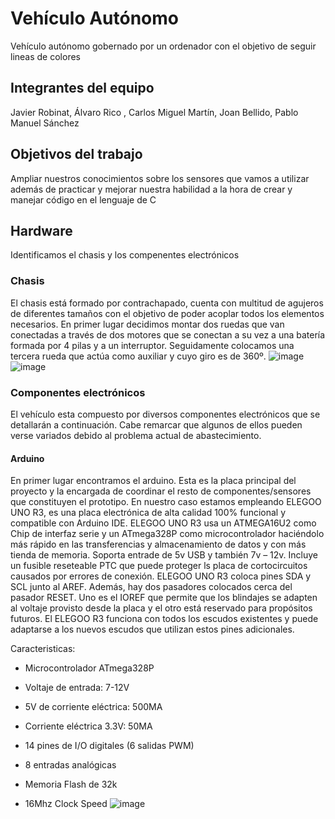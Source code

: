#  Vehículo Autónomo
Vehículo autónomo  gobernado por un ordenador con el  objetivo de seguir lineas de colores
## Integrantes del equipo
Javier Robinat, 
Álvaro Rico , 
Carlos Miguel Martín, 
Joan Bellido, 
Pablo Manuel Sánchez

## Objetivos del trabajo
Ampliar nuestros conocimientos sobre los sensores que vamos a utilizar además de practicar y mejorar nuestra habilidad a la hora de crear y manejar código en el lenguaje de C

## Hardware
Identificamos el chasis y los compenentes electrónicos

### Chasis
El chasis está formado por contrachapado, cuenta con multitud de agujeros de diferentes tamaños con el objetivo de poder acoplar todos los elementos necesarios.
En primer lugar decidimos montar dos ruedas que van conectadas a través de dos motores que se conectan a su vez a una batería formada por 4 pilas y a un interruptor.
Seguidamente colocamos una tercera rueda que actúa como auxiliar y cuyo giro es de 360º.
![image](https://user-images.githubusercontent.com/61272141/117010129-c73f3600-acec-11eb-8004-abe25de5663f.png)
![image](https://user-images.githubusercontent.com/61272141/117010314-f81f6b00-acec-11eb-8434-5c17844dfd44.png)

### Componentes electrónicos
El vehículo esta compuesto por diversos componentes electrónicos que se detallarán a continuación. Cabe remarcar que algunos de ellos pueden verse variados debido al problema actual de abastecimiento.

#### Arduino
En primer lugar encontramos el arduino. Esta es la placa principal del proyecto y la encargada de coordinar el resto de componentes/sensores que constituyen el prototipo. 
En nuestro caso estamos empleando ELEGOO UNO R3, es una placa electrónica de alta calidad 100% funcional y compatible con Arduino IDE.
ELEGOO UNO R3 usa un ATMEGA16U2 como Chip de interfaz serie y un ATmega328P como microcontrolador haciéndolo más rápido en las transferencias y almacenamiento de datos y con más tienda de memoria. Soporta entrade de 5v USB y también 7v – 12v.
Incluye un fusible reseteable PTC que puede proteger ls placa de cortocircuitos causados por errores de conexión.
ELEGOO UNO R3 coloca pines SDA y SCL junto al AREF. Además, hay dos pasadores colocados cerca del pasador RESET. Uno es el IOREF que permite que los blindajes se adapten al voltaje provisto desde la placa y el otro está reservado para propósitos futuros. El ELEGOO R3 funciona con todos los escudos existentes y puede adaptarse a los nuevos escudos que utilizan estos pines adicionales.

Caracteristicas:

* Microcontrolador ATmega328P

* Voltaje de entrada: 7-12V

* 5V de corriente eléctrica: 500MA

* Corriente eléctrica 3.3V: 50MA

* 14 pines de I/O digitales (6 salidas PWM)

* 8 entradas analógicas

* Memoria Flash de 32k

* 16Mhz Clock Speed
![image](https://user-images.githubusercontent.com/61272141/117012393-2f8f1700-acef-11eb-97a6-3ca5477210dc.png)


